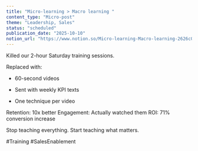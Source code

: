 ```yaml
---
title: "Micro-learning > Macro learning "
content_type: "Micro-post"
theme: "Leadership, Sales"
status: "scheduled"
publication_date: "2025-10-10"
notion_url: "https://www.notion.so/Micro-learning-Macro-learning-2626c0597673804983fee8c8635c2c5d"
---
```


Killed our 2-hour Saturday training sessions.

Replaced with:

- 60-second videos

- Sent with weekly KPI texts

- One technique per video

Retention: 10x better
Engagement: Actually watched them
ROI: 71% conversion increase

Stop teaching everything. Start teaching what matters.

#Training #SalesEnablement


